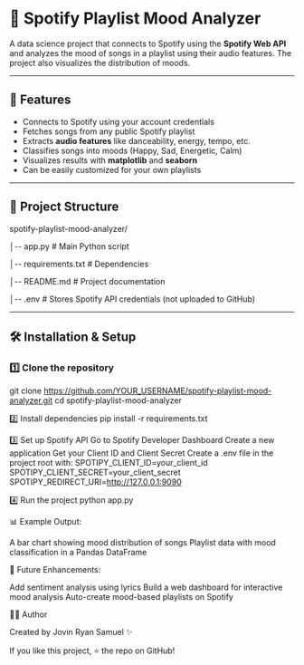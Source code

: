 # 🎵 Spotify Playlist Mood Analyzer

A data science project that connects to Spotify using the **Spotify Web API** and analyzes the mood of songs in a playlist using their audio features. The project also visualizes the distribution of moods.

---

## 🚀 Features
- Connects to Spotify using your account credentials
- Fetches songs from any public Spotify playlist
- Extracts **audio features** like danceability, energy, tempo, etc.
- Classifies songs into moods (Happy, Sad, Energetic, Calm)
- Visualizes results with **matplotlib** and **seaborn**
- Can be easily customized for your own playlists

---

## 📂 Project Structure
spotify-playlist-mood-analyzer/

│-- app.py # Main Python script

│-- requirements.txt # Dependencies

│-- README.md # Project documentation

│-- .env # Stores Spotify API credentials (not uploaded to GitHub)

---

## 🛠 Installation & Setup

### 1️⃣ Clone the repository

git clone https://github.com/YOUR_USERNAME/spotify-playlist-mood-analyzer.git
cd spotify-playlist-mood-analyzer

2️⃣ Install dependencies
pip install -r requirements.txt

3️⃣ Set up Spotify API
Go to Spotify Developer Dashboard
Create a new application
Get your Client ID and Client Secret
Create a .env file in the project root with:
SPOTIPY_CLIENT_ID=your_client_id
SPOTIPY_CLIENT_SECRET=your_client_secret
SPOTIPY_REDIRECT_URI=http://127.0.0.1:9090

4️⃣ Run the project
python app.py

📊 Example Output: 

A bar chart showing mood distribution of songs
Playlist data with mood classification in a Pandas DataFrame

🎯 Future Enhancements: 

Add sentiment analysis using lyrics
Build a web dashboard for interactive mood analysis
Auto-create mood-based playlists on Spotify

👨‍💻 Author

Created by Jovin Ryan Samuel ✨

If you like this project, ⭐ the repo on GitHub!
